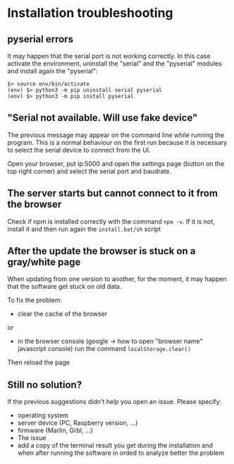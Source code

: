 # Installation troubleshooting

## pyserial errors

It may happen that the serial port is not working correctly.
In this case activate the environment, uninstall the "serial" and the "pyserial" modules and install again the "pyserial":
```
$> source env/bin/activate
(env) $> python3 -m pip uninstall serial pyserial
(env) $> python3 -m pip install pyserial
```

## "Serial not available. Will use fake device"

The previous message may appear on the command line while running the program.
This is a normal behaviour on the first run because it is necessary to select the serial device to connect from the UI.

Open your browser, put ip:5000 and open the settings page (button on the top right corner) and select the serial port and baudrate.

## The server starts but cannot connect to it from the browser

Check if npm is installed correctly with the command `npm -v`. If it is not, install it and then run again the `install.bat/sh` script

## After the update the browser is stuck on a gray/white page

When updating from one version to another, for the moment, it may happen that the software get stuck on old data.

To fix the problem: 
 * clear the cache of the browser 

or
 * in the browser console (google -> how to open "browser name" javascript console) run the command `localStorage.clear()`

Then reload the page

## Still no solution?

If the previous suggestions didn't help you open an issue.
Please specify:
* operating system
* server device (PC, Raspberry version, ...)
* firmware (Marlin, Grbl, ...)
* The issue
* add a copy of the terminal result you get during the installation and when after running the software in orded to analyze better the problem
